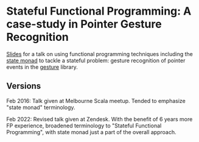 # Stateful Functional Programming: A case-study in Pointer Gesture Recognition

[Slides](StatefulFP.pdf) for a talk on using functional programming techniques including the [state monad](https://typelevel.org/cats/datatypes/state.html) to tackle a stateful problem: gesture recognition of pointer events in the [gesture](https://github.com/benhutchison/gesture) library.

## Versions

Feb 2016: Talk given at Melbourne Scala meetup. Tended to emphasize "state monad" terminology.

Feb 2022: Revised talk given at Zendesk. With the benefit of 6 years more FP experience, broadened terminology to "Stateful Functional Programming", with state monad just a part of the overall approach.
